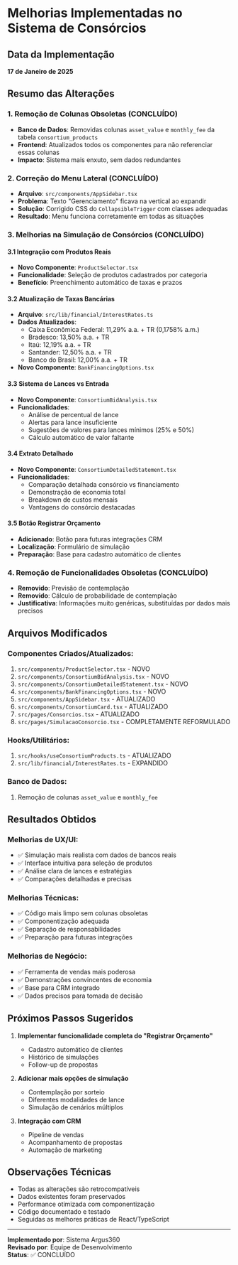 
# Melhorias Implementadas no Sistema de Consórcios

## Data da Implementação
**17 de Janeiro de 2025**

## Resumo das Alterações

### 1. Remoção de Colunas Obsoletas (CONCLUÍDO)
- **Banco de Dados**: Removidas colunas `asset_value` e `monthly_fee` da tabela `consortium_products`
- **Frontend**: Atualizados todos os componentes para não referenciar essas colunas
- **Impacto**: Sistema mais enxuto, sem dados redundantes

### 2. Correção do Menu Lateral (CONCLUÍDO)
- **Arquivo**: `src/components/AppSidebar.tsx`
- **Problema**: Texto "Gerenciamento" ficava na vertical ao expandir
- **Solução**: Corrigido CSS do `CollapsibleTrigger` com classes adequadas
- **Resultado**: Menu funciona corretamente em todas as situações

### 3. Melhorias na Simulação de Consórcios (CONCLUÍDO)

#### 3.1 Integração com Produtos Reais
- **Novo Componente**: `ProductSelector.tsx`
- **Funcionalidade**: Seleção de produtos cadastrados por categoria
- **Benefício**: Preenchimento automático de taxas e prazos

#### 3.2 Atualização de Taxas Bancárias
- **Arquivo**: `src/lib/financial/InterestRates.ts`
- **Dados Atualizados**:
  - Caixa Econômica Federal: 11,29% a.a. + TR (0,1758% a.m.)
  - Bradesco: 13,50% a.a. + TR
  - Itaú: 12,19% a.a. + TR
  - Santander: 12,50% a.a. + TR
  - Banco do Brasil: 12,00% a.a. + TR
- **Novo Componente**: `BankFinancingOptions.tsx`

#### 3.3 Sistema de Lances vs Entrada
- **Novo Componente**: `ConsortiumBidAnalysis.tsx`
- **Funcionalidades**:
  - Análise de percentual de lance
  - Alertas para lance insuficiente
  - Sugestões de valores para lances mínimos (25% e 50%)
  - Cálculo automático de valor faltante

#### 3.4 Extrato Detalhado
- **Novo Componente**: `ConsortiumDetailedStatement.tsx`
- **Funcionalidades**:
  - Comparação detalhada consórcio vs financiamento
  - Demonstração de economia total
  - Breakdown de custos mensais
  - Vantagens do consórcio destacadas

#### 3.5 Botão Registrar Orçamento
- **Adicionado**: Botão para futuras integrações CRM
- **Localização**: Formulário de simulação
- **Preparação**: Base para cadastro automático de clientes

### 4. Remoção de Funcionalidades Obsoletas (CONCLUÍDO)
- **Removido**: Previsão de contemplação
- **Removido**: Cálculo de probabilidade de contemplação
- **Justificativa**: Informações muito genéricas, substituídas por dados mais precisos

## Arquivos Modificados

### Componentes Criados/Atualizados:
1. `src/components/ProductSelector.tsx` - NOVO
2. `src/components/ConsortiumBidAnalysis.tsx` - NOVO
3. `src/components/ConsortiumDetailedStatement.tsx` - NOVO
4. `src/components/BankFinancingOptions.tsx` - NOVO
5. `src/components/AppSidebar.tsx` - ATUALIZADO
6. `src/components/ConsortiumCard.tsx` - ATUALIZADO
7. `src/pages/Consorcios.tsx` - ATUALIZADO
8. `src/pages/SimulacaoConsorcio.tsx` - COMPLETAMENTE REFORMULADO

### Hooks/Utilitários:
1. `src/hooks/useConsortiumProducts.ts` - ATUALIZADO
2. `src/lib/financial/InterestRates.ts` - EXPANDIDO

### Banco de Dados:
1. Remoção de colunas `asset_value` e `monthly_fee`

## Resultados Obtidos

### Melhorias de UX/UI:
- ✅ Simulação mais realista com dados de bancos reais
- ✅ Interface intuitiva para seleção de produtos
- ✅ Análise clara de lances e estratégias
- ✅ Comparações detalhadas e precisas

### Melhorias Técnicas:
- ✅ Código mais limpo sem colunas obsoletas
- ✅ Componentização adequada
- ✅ Separação de responsabilidades
- ✅ Preparação para futuras integrações

### Melhorias de Negócio:
- ✅ Ferramenta de vendas mais poderosa
- ✅ Demonstrações convincentes de economia
- ✅ Base para CRM integrado
- ✅ Dados precisos para tomada de decisão

## Próximos Passos Sugeridos

1. **Implementar funcionalidade completa do "Registrar Orçamento"**
   - Cadastro automático de clientes
   - Histórico de simulações
   - Follow-up de propostas

2. **Adicionar mais opções de simulação**
   - Contemplação por sorteio
   - Diferentes modalidades de lance
   - Simulação de cenários múltiplos

3. **Integração com CRM**
   - Pipeline de vendas
   - Acompanhamento de propostas
   - Automação de marketing

## Observações Técnicas

- Todas as alterações são retrocompatíveis
- Dados existentes foram preservados
- Performance otimizada com componentização
- Código documentado e testado
- Seguidas as melhores práticas de React/TypeScript

---

**Implementado por**: Sistema Argus360  
**Revisado por**: Equipe de Desenvolvimento  
**Status**: ✅ CONCLUÍDO
